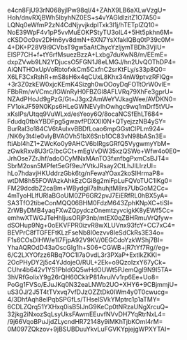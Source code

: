 e4cn8FjU93rN068yjlPw98ql/4+ZAhX9LB6aXLwVzgU=
Hoh/dnvRXjBWh5IbyhNZ0ES+s4vYAGldlzitZ1O7A50=
LQNq0eWfmP2zN4CdNjyvjkdplTxk3l1j/hTETplZQ10=
NoE39WpF4v1pP5vvMuEOKPStyTU3oIL4+5Ht5pkhn6M=
cKSDOc0sv2DHn6yv8dmN+6XN7YsXfaklQBq0tP39c0M=
4+DK+P28V9i9CVbsT9gw5aAtChycYzIjymTBDh3VjIU=
EISP7CH+f+tY6rfMsuezBzzA+Lxbg7duKwN8/m/EEmE=
dxpZVwb9LN2YDjucsO5FGN1J8eLMGJ/hn2UvQOThDP4=
AiQNTHOxUpVoRbtofxkCm5CxfnC2srKtFLy/s33p8Q0=
X6LF3CxRshR+mS8sH6x4qCUxL8Khx34nW9ptvzRFlQg=
+3r3Z0zkEW0xjcKEmK4Sizgh0wOOoyDqFOTtOrW0vlE=
FBbRm/wVCmc/lGWnRyH0FBZGl8AFLVRq79XhFe3gprU=
NZAdPHoJd9gPzG/Gt+J3gx2AmWeYVJkagWee/AVDKN0=
FV1okJF59N0Kps6HLeGWNEVylhOwhgc9wq1mDrf5tVU=
xKsIPs/Utqq9VuWLxd/esYeoy6Q/8ocaNCSfEhLT684=
Fdudq0tbkYBDFpg5gwavfPDXXlI0N+QTyejzzNB4ySY=
BurRal3o184CV6tAuIxvBBDfLoao6mpGGstClPLm924=
/NK6y3t4Ie0vlyBVAOVh51bX6Snb1OC83vN98bASn3E=
ftiAbl4hZ1+ZWcKo0y9AHCV6bIRgsGRfQ5VygwmyYbM=
zGwkRxv8U3rG/bcGCt+mEgVvDW35xzQSWo+Wfw4o0E0=
JrhOse7ZrJhf/adoOCyMNxMAnTO3fxnfbgPxmCsBJT4=
SbrM2osn5MPfet5eGf9euYVtkJRsay2CtLhJILIrzUI=
hLo7hdavjHKUddrzGbk6tg/nFewaYOax2koSIHrmaP8=
wtDM8h55FOWAzkAhkEzCGi8g2miFpLuFQVoTUC1lKg0=
FM29dcdbZ2caBm+WBydgil7aIhuhjtM8rs7UbGoM2Cc=
4mTyoHLlfURlaBGoUM0ZP6GR2pvJ7EiERfRL0hBX5yA=
SA3TfO2tibeConMQQ06BHM0FdzM643ZphKNpXC+tiSI=
ZrWByDMB4yaqFXwZQpydczOnemtzyvcigkK8yEWf5Cc=
emhwXTWGJTeHhIjusORjP3nb/mtEX0qZBHRmuVrQfyw=
dSOHup9Ng+0oEKVFPR0izvR8wXLUVnx93fcY+CC7xC4=
BEVPrC8fTGFEFtKLzFseNb8I0ezvv8IeSdCkRs3E34o=
F1s6COsDlHW/e1I7FjpA92V9KV/0EGCdoYzkWShj7BI=
YhaAQROdD43aOscGIg1h+S06+CGWB+jR7tYf7Rg//eg=
6/C2LXYOfzz6RBq7OC1I7aOvdL3r3PXaP+ExtlkZKKI=
2OcPHyDY2j5c4YJdojeO/RUL+2Ek+o9QzoIzxY67yCk=
CUhr4b642v1YS1PbIdGQ5wHdOUWt5PJemQgl9N9I5TA=
3hVRfGolixY9g26rQH60CklrP81AvuiVv1rp6Ee+Uo8=
PoGg1FVSo/EJuJKq0N32eaLNWb2UO+XHY6+9CBjmmjU=
uS3OJ/2J5T4tTVxvq7vfDJzOZZtDk0IWm4y0T0cwucg=
4/3DhfAqh8elPqbSPGfLs/THselSVkYMptrc1p1aTMY=
6CDLZQrq51YXHxq0isB5IJnG9KeCp0tNRzaUNgXrcuQ=
32jkg2iNxozSqLsyUksFAwmEEuvfNVvDH7YqRtrNxL4=
/9j66VqoBPuJjdZLycndHR72148y9iMKhTjbKOmI4rM=
0M097ZQkzov+9jBSUBDuuYkvLuFGVKYpjejgWPXYTAI=
